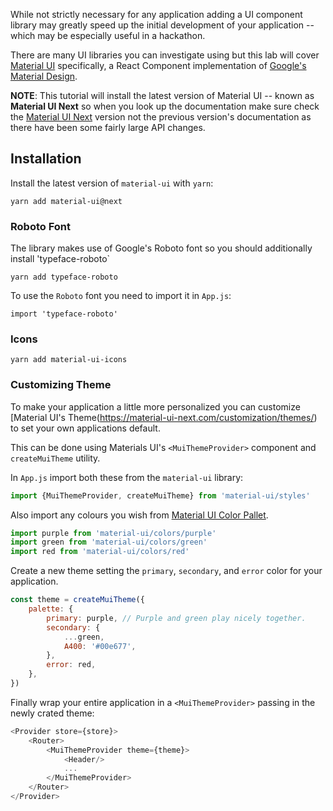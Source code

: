 While not strictly necessary for any application adding a UI component library may greatly speed up the initial development
of your application -- which may be especially useful in a hackathon.

There are many UI libraries you can investigate using but this lab will cover [Material UI](https://material-ui-next.com/)
specifically, a React Component implementation of [Google's Material Design](https://material.io/guidelines/).

**NOTE**: This tutorial will install the latest version of Material UI -- known as __Material UI Next__ so when you look up the
documentation make sure check the [Material UI Next](https://material-ui-next.com/) version not the previous version's documentation
as there have been some fairly large API changes.

## Installation

Install the latest version of `material-ui` with `yarn`:

`yarn add material-ui@next`

### Roboto Font

The library makes use of Google's Roboto font so you should additionally install 'typeface-roboto`

`yarn add typeface-roboto`

To use the `Roboto` font you need to import it in `App.js`:

```
import 'typeface-roboto'
```

### Icons

`yarn add material-ui-icons`


### Customizing Theme

To make your application a little more personalized you can customize [Material UI's Theme(https://material-ui-next.com/customization/themes/) to
set your own applications default.

This can be done using Materials UI's `<MuiThemeProvider>` component and `createMuiTheme` utility.

In `App.js` import both these from the `material-ui` library:

```javascript 1.8
import {MuiThemeProvider, createMuiTheme} from 'material-ui/styles'
```

Also import any colours you wish from [Material UI Color Pallet](https://material-ui-next.com/style/color/).

```javascript 1.8
import purple from 'material-ui/colors/purple'
import green from 'material-ui/colors/green'
import red from 'material-ui/colors/red'
```

Create a new theme setting the `primary`, `secondary`, and `error` color for your application.

```javascript 1.8
const theme = createMuiTheme({
    palette: {
        primary: purple, // Purple and green play nicely together.
        secondary: {
            ...green,
            A400: '#00e677',
        },
        error: red,
    },
})

```

Finally wrap your entire application in a `<MuiThemeProvider>` passing in the newly crated theme:

```javascript 1.8
<Provider store={store}>
    <Router>
        <MuiThemeProvider theme={theme}>
            <Header/>
            ...
        </MuiThemeProvider>
    </Router>
</Provider>
```